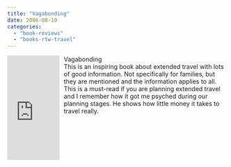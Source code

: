 ```yaml
---
title: "Vagabonding"
date: 2006-08-10
categories: 
  - "book-reviews"
  - "books-rtw-travel"
---
```


<iframe scrolling="no" frameborder="0" src="http://rcm.amazon.com/e/cm?t=soultravelers-20&o=1&p=8&l=as1&asins=0812992180&fc1=000000&IS2=1&lt1=_blank&lc1=0000FF&bc1=000000&bg1=FFFFFF&f=ifr" marginwidth="0" marginheight="0" style="width: 120px; height: 240px; margin-right: 10px; float: left; margin-bottom: 20px;"></iframe>

Vagabonding  
This is an inspiring book about extended travel with lots of good information. Not specifically for families, but they are mentioned and the information applies to all. This is a must-read if you are planning extended travel and I remember how it got me psyched during our planning stages. He shows how little money it takes to travel really.
